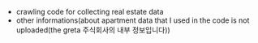 - crawling code for collecting real estate data
- other informations(about apartment data that I used in the code is not uploaded(the greta 주식회사의 내부 정보입니다))

